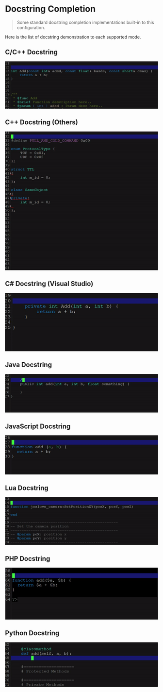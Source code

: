 # Docstring Completion
> Some standard docstring completion implementations 
built-in to this configuration.

Here is the list of docstring demonstration to each 
supported mode.


## C/C++ Docstring

<img src="./cc-doc-demo.gif"/>


## C++ Docstring (Others)

<img src="./cpp-doc-demo.gif"/>


## C# Docstring (Visual Studio)

<img src="./csharp-vs-doc-demo.gif"/>


## Java Docstring

<img src="./java-doc-demo.gif"/>


## JavaScript Docstring

<img src="./js-doc-demo.gif"/>


## Lua Docstring

<img src="./lua-doc-demo.gif"/>


## PHP Docstring

<img src="./php-doc-demo.gif"/>


## Python Docstring

<img src="./python-doc-demo.gif"/>
